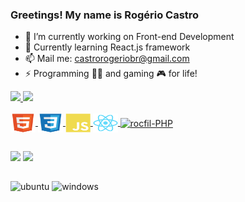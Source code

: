 ### Greetings! My name is Rogério Castro



- 🔭 I’m currently working on Front-end Development
- 🌱 Currently learning React.js framework
- 📫 Mail me: castrorogeriobr@gmail.com
- ⚡ Programming 👨‍💻 and gaming 🎮 for life!

<div>
<a href="https://github.com/rocfil">
  <img height="150em" src="https://github-readme-stats.vercel.app/api?username=rocfil&show_icons=true&theme=dark&include_all_commits=true&count_private=true"/>
  <img height="150em" src="https://github-readme-stats.vercel.app/api/top-langs/?username=rocfil&layout=compact&langs_count=7&theme=dark"/>
</div>

<div><br>
<img align="center" alt="rocfil-HTML" height="30" width="40" src="https://raw.githubusercontent.com/devicons/devicon/master/icons/html5/html5-original.svg">
<img align="center" alt="rocfil-CSS" height="30" width="40" src="https://raw.githubusercontent.com/devicons/devicon/master/icons/css3/css3-original.svg">
<img align="center" alt="rocfil-Js" height="30" width="40" src="https://raw.githubusercontent.com/devicons/devicon/master/icons/javascript/javascript-plain.svg">
<img align="center" alt="rocfil-React" height="30" width="40" src="https://raw.githubusercontent.com/devicons/devicon/master/icons/react/react-original.svg">
<img align="center" alt="rocfil-PHP" height="30" width="40" src="https://cdn.jsdelivr.net/gh/devicons/devicon/icons/php/php-original.svg" />
</div>

##

<div>
<a href="https://www.linkedin.com/in/rogerio-castro-a91270235/" target="_blank"><img src="https://img.shields.io/badge/-LinkedIn-%230077B5?style=for-the-badge&logo=linkedin&logoColor=white" target="_blank"></a>
<a href="mailto:castrorogeriobr@gmail.com"><img src="https://img.shields.io/badge/-Gmail-%23333?style=for-the-badge&logo=gmail&logoColor=white" target="_blank"></a>
</div>

##

<div>
<img src="https://img.shields.io/badge/Ubuntu-E95420?style=for-the-badge&logo=ubuntu&logoColor=white" alt="ubuntu"/>
<img src="https://img.shields.io/badge/Windows-0078D6?style=for-the-badge&logo=windows&logoColor=white" alt="windows"/>
</div>
